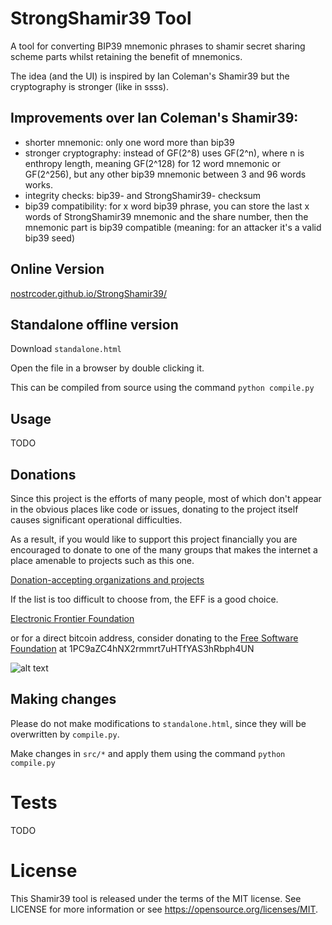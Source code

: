 # StrongShamir39 Tool

A tool for converting BIP39 mnemonic phrases to shamir secret sharing scheme parts whilst retaining the benefit of mnemonics.

The idea (and the UI) is inspired by Ian Coleman's Shamir39 but the cryptography is stronger (like in ssss).

## Improvements over Ian Coleman's Shamir39:
- shorter mnemonic: only one word more than bip39
- stronger cryptography: instead of GF(2^8) uses GF(2^n), where n is enthropy length, meaning GF(2^128) for 12 word mnemonic or GF(2^256), but any other bip39 mnemonic between 3 and 96 words works.
- integrity checks: bip39- and StrongShamir39- checksum
- bip39 compatibility: for x word bip39 phrase, you can store the last x words of StrongShamir39 mnemonic and the share number, then the mnemonic part is bip39 compatible (meaning: for an attacker it's a valid bip39 seed)

## Online Version

[nostrcoder.github.io/StrongShamir39/](https://nostrcoder.github.io/StrongShamir39/)

## Standalone offline version

Download `standalone.html`

Open the file in a browser by double clicking it.

This can be compiled from source using the command `python compile.py`

## Usage

TODO

## Donations

Since this project is the efforts of many people, most of which don't appear in
the obvious places like code or issues, donating to the project itself causes
significant operational difficulties.

As a result, if you would like to support this project financially you are
encouraged to donate to one of the many groups that makes the internet a place
amenable to projects such as this one.

[Donation-accepting organizations and projects](https://en.bitcoin.it/wiki/Donation-accepting_organizations_and_projects)

If the list is too difficult to choose from, the EFF is a good choice.

[Electronic Frontier Foundation](https://supporters.eff.org/donate)

or for a direct bitcoin address, consider donating to the
[Free Software Foundation](https://www.fsf.org/about/ways-to-donate/)
at 1PC9aZC4hNX2rmmrt7uHTfYAS3hRbph4UN

![alt text](https://static.fsf.org/nosvn/images/bitcoin_qrcodes/fsf.png "FSF Bitcoin Address")

## Making changes

Please do not make modifications to `standalone.html`, since they will
be overwritten by `compile.py`.

Make changes in `src/*` and apply them using the command `python compile.py`

# Tests

TODO

# License

This Shamir39 tool is released under the terms of the MIT license. See LICENSE for
more information or see https://opensource.org/licenses/MIT.
